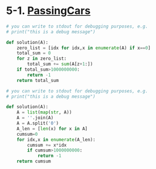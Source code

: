 # 5-1. [PassingCars](https://app.codility.com/programmers/lessons/5-prefix_sums/passing_cars/)

```python
# you can write to stdout for debugging purposes, e.g.
# print("this is a debug message")

def solution(A):
    zero_list = [idx for idx,x in enumerate(A) if x==0]
    total_sum = 0
    for z in zero_list:
        total_sum += sum(A[z+1:])
    if total_sum>1000000000:
        return -1
    return total_sum
```

```python
# you can write to stdout for debugging purposes, e.g.
# print("this is a debug message")

def solution(A):
    A = list(map(str, A))
    A = ''.join(A)
    A = A.split('0')
    A_len = [len(x) for x in A]
    cumsum=0
    for idx,x in enumerate(A_len):
        cumsum += x*idx
        if cumsum>1000000000:
            return -1
    return cumsum
    
```

